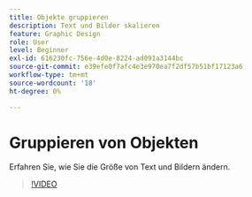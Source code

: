 ```yaml
---
title: Objekte gruppieren
description: Text und Bilder skalieren
feature: Graphic Design
role: User
level: Beginner
exl-id: 616230fc-756e-4d0e-8224-ad091a3144bc
source-git-commit: e39efe0f7afc4e3e970ea7f2df57b51bf17123a6
workflow-type: tm+mt
source-wordcount: '18'
ht-degree: 0%

---
```


# Gruppieren von Objekten

Erfahren Sie, wie Sie die Größe von Text und Bildern ändern.

>[!VIDEO](https://video.tv.adobe.com/v/3420212?quality=12&learn=on&hidetitle=true)
